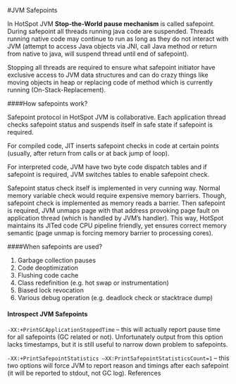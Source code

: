#JVM Safepoints

In HotSpot JVM <b>Stop-the-World pause mechanism</b> is called safepoint. During safepoint all threads running java code are suspended. 
Threads running native code may continue to run as long as they do not interact with JVM (attempt to access Java objects via JNI, call 
Java method or return from native to java, will suspend thread until end of safepoint).

Stopping all threads are required to ensure what safepoint initiator have exclusive access to JVM data structures and can do crazy things
like moving objects in heap or replacing code of method which is currently running (On-Stack-Replacement).

####How safepoints work?

Safepoint protocol in HotSpot JVM is collaborative. Each application thread checks safepoint status and suspends itself in safe state if
safepoint is required.

For compiled code, JIT inserts safepoint checks in code at certain points (usually, after return from calls or at back jump of loop). 

For interpreted code, JVM have two byte code dispatch tables and if safepoint is required, JVM switches tables to enable safepoint check.

Safepoint status check itself is implemented in very cunning way. Normal memory variable check would require expensive memory barriers. 
Though, safepoint check is implemented as memory reads a barrier. Then safepoint is required, JVM unmaps page with that address provoking 
page fault on application thread (which is handled by JVM’s handler). This way, HotSpot maintains its JITed code CPU pipeline friendly, 
yet ensures correct memory semantic (page unmap is forcing memory barrier to processing cores).

####When safepoints are used?

1. Garbage collection pauses
2. Code deoptimization
3. Flushing code cache
4. Class redefinition (e.g. hot swap or instrumentation)
5. Biased lock revocation
6. Various debug operation (e.g. deadlock check or stacktrace dump)

#### Introspect JVM Safepoints
```-XX:+PrintGCApplicationStoppedTime``` – this will actually report pause time for all safepoints (GC related or not). 
Unfortunately output from this option lacks timestamps, but it is still useful to narrow down problem to safepoints.

```-XX:+PrintSafepointStatistics –XX:PrintSafepointStatisticsCount=1``` – this two options will force JVM to report reason and timings after 
each safepoint (it will be reported to stdout, not GC log).
References
